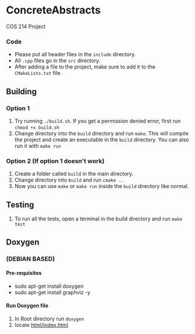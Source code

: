 # ConcreteAbstracts
COS 214 Project

### Code

 - Please put all header files in the `include` directory.
 - All `.cpp` files go in the `src` directory.
 - After adding a file to the project, make sure to add it to the `CMakeLists.txt` file.

## Building

### Option 1

 1. Try running `./build.sh`. If you get a permission denied error, first run `chmod +x build.sh`
 2. Change directory into the `build` directory and run `make`. This will compile the project and 
create an executable in the `build` directory. You can also run it with `make run`

### Option 2 (If option 1 doesn't work)

 1. Create a folder called `build` in the main directory.
 2. Change directory into  `build` and run `cmake ..`
 3. Now you can use `make` or `make run` inside the `build` directory like normal. 

## Testing

 1. To run all the tests, open a terminal in the build directory and run `make test`

## Doxygen 

### (DEBIAN BASED)
#### Pre-requisites
- sudo apt-get install doxygen
- sudo apt-get install graphviz -y 
#### Run Doxygen file
1. In Root directory run `doxygen`
2. locate [html/index.html](html/index.html)


